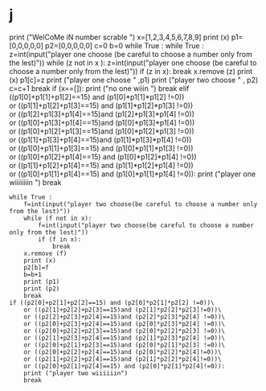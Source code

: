 # j
print ("WelCoMe iN number scrable ")
x=[1,2,3,4,5,6,7,8,9]
print (x)
p1=[0,0,0,0,0]
p2=[0,0,0,0,0]
c=0
b=0
while True :
    while True :
        z=int(input("player one choose (be careful to choose a number only from the lest)"))
        while (z not in x ):
            z=int(input("player one choose (be careful to choose a number only from the lest)"))
            if (z in x):
                break
        x.remove (z)
        print (x)
        p1[c]=z
        print ("player one choose " ,p1)
        print ("player two choose " , p2)
        c=c+1
        break
    if (x==[]):
        print ("no one wiiin ")
        break
    elif ((p1[0]+p1[1]+p1[2]==15) and (p1[0]*p1[1]*p1[2] !=0)) \
        or ((p1[1]+p1[2]+p1[3]==15) and (p1[1]*p1[2]*p1[3] !=0)) \
        or ((p1[2]+p1[3]+p1[4]==15)and (p1[2]*p1[3]*p1[4] !=0))  \
        or ((p1[0]+p1[3]+p1[4]==15)and (p1[0]*p1[3]*p1[4] !=0)) \
        or ((p1[0]+p1[2]+p1[3]==15)and (p1[0]*p1[2]*p1[3] !=0)) \
        or ((p1[1]+p1[3]+p1[4]==15)and (p1[1]*p1[3]*p1[4] !=0)) \
        or ((p1[0]+p1[1]+p1[3]==15) and (p1[0]*p1[1]*p1[3] !=0)) \
        or ((p1[0]+p1[2]+p1[4]==15) and (p1[0]*p1[2]*p1[4] !=0)) \
        or ((p1[1]+p1[2]+p1[4]==15) and  (p1[1]*p1[2]*p1[4] !=0)) \
              or ((p1[0]+p1[1]+p1[4]==15) and (p1[0]*p1[1]*p1[4] !=0)):
        print ("player one wiiiiiiiin ")
        break
   
    while True :
        f=int(input("player two choose(be careful to choose a number only from the lest)"))
        while (f not in x):
            f=int(input("player two choose(be careful to choose a number only from the lest)"))
            if (f in x):
                break
        x.remove (f)
        print (x)
        p2[b]=f
        b=b+1
        print (p1)
        print (p2)
        break
    if ((p2[0]+p2[1]+p2[2]==15) and (p2[0]*p2[1]*p2[2] !=0))\
        or ((p2[1]+p2[2]+p2[3]==15)and (p2[1]*p2[2]*p2[3]!=0))\
        or ((p2[2]+p2[3]+p2[4]==15)and (p2[2]*p2[3]*p2[4] !=0))\
        or ((p2[0]+p2[3]+p2[4]==15)and (p2[0]*p2[3]*p2[4] !=0))\
        or ((p2[0]+p2[2]+p2[3]==15)and (p2[0]*p2[2]*p2[3] !=0))\
        or ((p2[1]+p2[3]+p2[4]==15)and (p2[1]*p2[3]*p2[4] !=0))\
        or ((p2[0]+p2[1]+p2[3]==15)and (p2[0]*p2[1]*p2[3] !=0))\
        or ((p2[0]+p2[2]+p2[4]==15)and (p2[0]*p2[2]*p2[4]!=0))\
        or ((p2[1]+p2[2]+p2[4]==15)and (p2[1]*p2[2]*p2[4]!=0))\
        or ((p2[0]+p2[1]+p2[4]==15) and (p2[0]*p2[1]*p2[4]!=0)):
        print ("player two wiiiiiin")
        break
